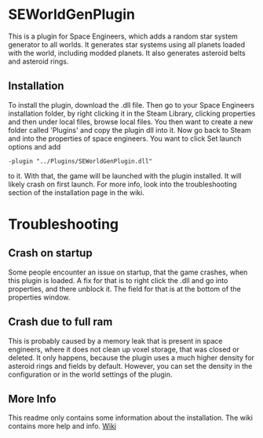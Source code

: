 # SEWorldGenPlugin

This is a plugin for Space Engineers, which adds a random star system generator to all worlds. It generates star systems using all planets loaded
with the world, including modded planets. It also generates asteroid belts and asteroid rings.

## Installation

To install the plugin, download the .dll file. Then go to your Space Engineers installation folder, by right clicking it in the Steam Library, clicking properties and then under local files, browse local files. You then want to create a new folder called 'Plugins' and copy the plugin dll into it. Now go back to Steam and into the properties of space engineers. You want to click Set launch options and add 

`-plugin "../Plugins/SEWorldGenPlugin.dll"` 

to it. With that, the game will be launched with the plugin installed. It will likely crash on first launch. For more info, look into the troubleshooting section of the installation page in the wiki.

# Troubleshooting

## Crash on startup

Some people encounter an issue on startup, that the game crashes, when this plugin is loaded. A fix for that is to right click the .dll and go into properties, and there unblock it. The field for that is at the bottom of the properties window.

## Crash due to full ram

This is probably caused by a memory leak that is present in space engineers, where it does not clean up voxel storage, that was closed or deleted. It only happens, because the plugin uses a much higher density for asteroid rings and fields by default. However, you can set the density in the configuration or in the world settings of the plugin.

## More Info

This readme only contains some information about the installation. The wiki contains more help and info. [Wiki](https://github.com/thorwin99/SEWorldGenPlugin/wiki/Installation)
